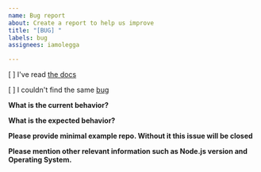 ```yaml
---
name: Bug report
about: Create a report to help us improve
title: "[BUG] "
labels: bug
assignees: iamolegga

---
```


<!-- Please don't delete this template or we'll close your issue -->
<!-- Before creating an issue please make sure you are using the latest version. -->

[ ] I've read [the docs](https://github.com/iamolegga/nestjs-configure-after/blob/master/README.md)

[ ] I couldn't find the same [bug](https://github.com/iamolegga/nestjs-configure-after/issues?q=is%3Aissue+label%3Abug)

**What is the current behavior?**

**What is the expected behavior?**

**Please provide minimal example repo. Without it this issue will be closed**

**Please mention other relevant information such as Node.js version and Operating System.**
